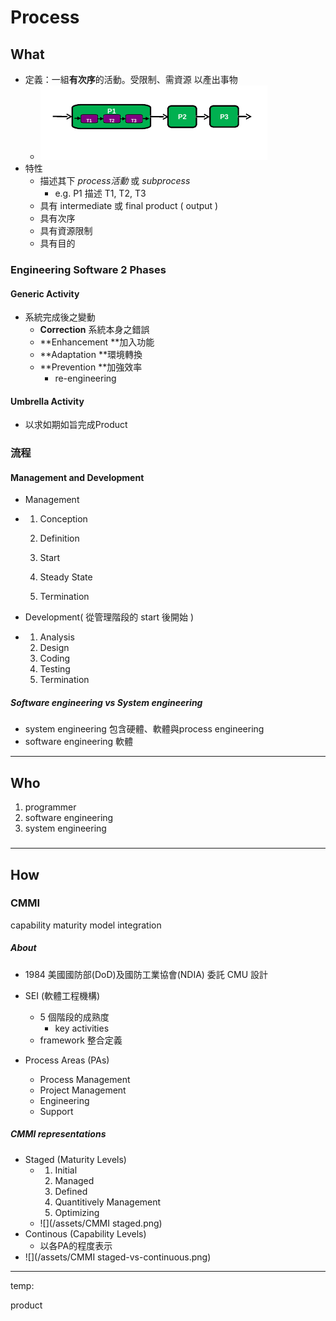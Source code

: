 # Process

## What

* 定義：一組**有次序**的活動。受限制、需資源 以產出事物
  * ![](/assets/import.png)
* 特性
  * 描述其下 _process活動_ 或 _subprocess_
    * e.g. P1 描述 T1, T2, T3
  * 具有 intermediate 或 final product \( output \)
  * 具有次序
  * 具有資源限制
  * 具有目的

### Engineering Software 2 Phases

#### Generic Activity

* 系統完成後之變動
  * **Correction** 系統本身之錯誤
  * **Enhancement **加入功能
  * **Adaptation **環境轉換
  * **Prevention **加強效率
    * re-engineering

#### Umbrella Activity

* 以求如期如旨完成Product

### 流程

#### Management and Development

* Management

* 1. Conception

  2. Definition

  3. Start

  4. Steady State

  5. Termination
* Development\( 從管理階段的 start 後開始 \)

* 1. Analysis
  2. Design
  3. Coding
  4. Testing
  5. Termination

##### Software engineering vs System engineering

* system engineering  包含硬體、軟體與process engineering
* software engineering 軟體

---

## Who

1. programmer
2. software engineering
3. system engineering

### 

---

## How

### CMMI

capability maturity model integration

##### About

* 1984 美國國防部\(DoD\)及國防工業協會\(NDIA\) 委託 CMU 設計

* SEI \(軟體工程機構\)

  * 5 個階段的成熟度
    * key activities
  * framework 整合定義

* Process Areas \(PAs\)

  * Process Management
  * Project Management
  * Engineering
  * Support

##### CMMI representations

* Staged \(Maturity Levels\)
  * 1. Initial 
    2. Managed 
    3. Defined 
    4. Quantitively Management
    5. Optimizing
  * ![](/assets/CMMI staged.png)
* Continous \(Capability Levels\)
  * 以各PA的程度表示
* ![](/assets/CMMI staged-vs-continuous.png)

---

temp:

product

